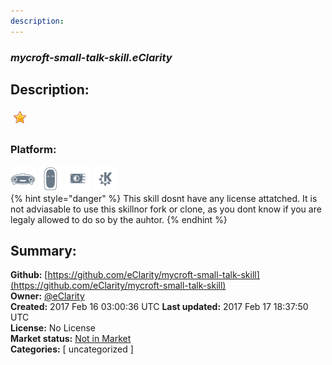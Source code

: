 ```yaml
---
description: 
---
```


### _mycroft-small-talk-skill.eClarity_  
## Description:  
  
![](../.gitbook/assets/star.png)  
### Platform:  
 ![Mark I](../.gitbook/assets/mark-1-icon.png)  ![Mark II](../.gitbook/assets/mark-2-icon.png)  ![Picroft](../.gitbook/assets/picroft-icon.png)  ![plasmoid](../.gitbook/assets/kde.png)   
{% hint style="danger" %}
This skill dosnt have any license attatched. It is not adviasable to use this skillnor fork or clone, as you dont know if you are legaly allowed to do so by the auhtor.
{% endhint %}
  
## Summary:  
**Github:** [https://github.com/eClarity/mycroft-small-talk-skill](https://github.com/eClarity/mycroft-small-talk-skill)  
**Owner:** [@eClarity](https://github.com/eClarity)  
**Created:** 2017 Feb 16 03:00:36 UTC  **Last updated:** 2017 Feb 17 18:37:50 UTC  
**License:** No License  
**Market status:** [Not in Market](https://market.mycroft.ai/skill/)  
**Categories:** [ uncategorized ]   
